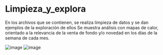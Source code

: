 # Limpieza_y_explora
En los archivos que se contienen, se realiza limpieza de datos y se dan ejemplos de la exploración de ellos
Se muestra análisis con mapas de calor, orientado a la relevancia de la venta de fondo y/o novedad en los días de la semana de cada mes.


![image](https://user-images.githubusercontent.com/95513440/219845904-3a17aa08-a598-4873-9367-ce1805d156b2.png)
![image](https://user-images.githubusercontent.com/95513440/219845944-3e7dd88e-4585-4c0c-8144-ceb3760a31bd.png)
